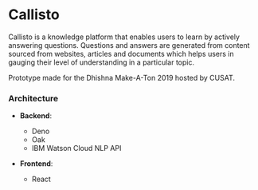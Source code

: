 # Callisto

Callisto is a knowledge platform that enables users to learn by actively answering questions.
Questions and answers are generated from content sourced from websites, articles and documents which helps users in gauging their level of understanding in a particular topic.  

Prototype made for the Dhishna Make-A-Ton 2019 hosted by CUSAT.

### Architecture

- **Backend**:
    - Deno 
    - Oak 
    - IBM Watson Cloud NLP API

- **Frontend**:
    - React

